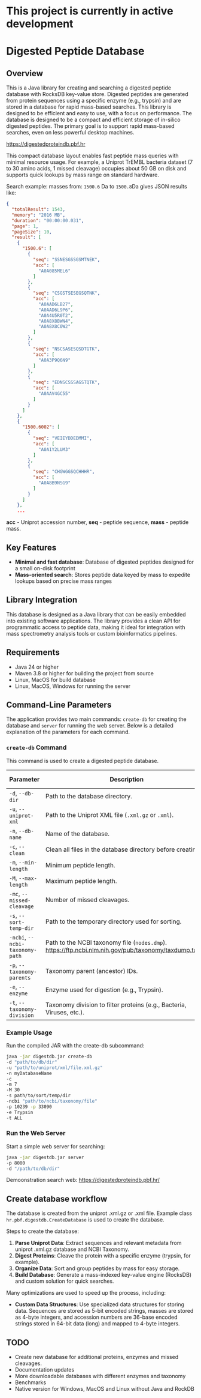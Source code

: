 # **This project is currently in active development**

# Digested Peptide Database

## Overview

This is a Java library for creating and searching a digested peptide database with RocksDB key-value store.
Digested peptides are generated from protein sequences using a specific enzyme (e.g., trypsin) and are stored in a
database for rapid mass-based searches. This library is designed to be efficient and easy to use, with a focus on
performance.
The database is designed to be a compact and efficient storage of in-silico digested peptides. The primary goal is to
support rapid mass-based searches, even on less powerful desktop machines.

https://digestedproteindb.pbf.hr

This compact database layout enables fast peptide mass queries with minimal resource usage. For example, a Uniprot
TrEMBL bacteria dataset (7 to 30 amino acids, 1 missed cleavage) occupies about 50 GB on disk and supports quick lookups
by mass range on standard hardware.

Search example: masses from: `1500.6` Da to `1500.8`Da gives JSON results like:

```json
{
  "totalResult": 1543,
  "memory": "2016 MB",
  "duration": "00:00:00.031",
  "page": 1,
  "pageSize": 10,
  "result": [
    {
      "1500.6": [
        {
          "seq": "SSNESGSSGSMTNEK",
          "acc": [
            "A0A085MEL6"
          ]
        },
        {
          "seq": "CSGSTSESEGSQTNK",
          "acc": [
            "A0AAD6LB27",
            "A0AAD6L9P6",
            "A0A4U5R0T2",
            "A0A8X8BWN4",
            "A0A8X8C0W2"
          ]
        },
        {
          "seq": "NSCSASESQSDTGTK",
          "acc": [
            "A0A3P9Q6N9"
          ]
        },
        {
          "seq": "EDNSCSSSAGSTQTK",
          "acc": [
            "A0AAV4GC55"
          ]
        }
      ]
    },
    {
      "1500.6002": [
        {
          "seq": "VEIEYDDEDMMI",
          "acc": [
            "A0A1Y2LUM3"
          ]
        },
        {
          "seq": "CHGWGGSQCHHHR",
          "acc": [
            "A0A8B9NSG9"
          ]
        }
      ]
    },
    ...
``` 

**acc** - Uniprot accession number,
**seq** - peptide sequence,
**mass** - peptide mass.

## Key Features

- **Minimal and fast database**: Database of digested peptides designed for a small on\-disk footprint
- **Mass\-oriented search**: Stores peptide data keyed by mass to expedite lookups based on precise mass ranges

## Library Integration

This database is designed as a Java library that can be easily embedded into existing software applications.
The library provides a clean API for programmatic access to peptide data, making it ideal for integration with mass
spectrometry
analysis tools or custom bioinformatics pipelines.

## Requirements
- Java 24 or higher
- Maven 3.8 or higher for building the project from source
- Linux, MacOS for build database
- Linux, MacOS, Windows for running the server

## Command-Line Parameters

The application provides two main commands: `create-db` for creating the database and `server` for running the web
server. Below is a detailed explanation of the parameters for each command.

### `create-db` Command

This command is used to create a digested peptide database.

| Parameter                       | Description                                                           | Required | Default Value |
|---------------------------------|-----------------------------------------------------------------------|----------|---------------|
| `-d`, `--db-dir`                | Path to the database directory.                                       | Yes      | None          |
| `-u`, `--uniprot-xml`           | Path to the Uniprot XML file (`.xml.gz` or `.xml`).                   | Yes      | None          |
| `-n`, `--db-name`               | Name of the database.                                                 | Yes      | None          |
| `-c`, `--clean`                 | Clean all files in the database directory before creating.            | No       | `false`       |
| `-m`, `--min-length`            | Minimum peptide length.                                               | No       | `7`           |
| `-M`, `--max-length`            | Maximum peptide length.                                               | No       | `30`          |
| `-mc`, `--missed-cleavage`      | Number of missed cleavages.                                           | No       | `1`           |
| `-s`, `--sort-temp-dir`         | Path to the temporary directory used for sorting.                     | No       | None          |
| `-ncbi`, `--ncbi-taxonomy-path` | Path to the NCBI taxonomy file (`nodes.dmp`). https://ftp.ncbi.nlm.nih.gov/pub/taxonomy/taxdump.tar.gz                        | No       | None          |
| `-p`, `--taxonomy-parents`      | Taxonomy parent (ancestor) IDs.                                       | No       | All           |
| `-e`, `--enzyme`                | Enzyme used for digestion (e.g., Trypsin).                            | No       | `Trypsin`     |
| `-t`, `--taxonomy-division`     | Taxonomy division to filter proteins (e.g., Bacteria, Viruses, etc.). | No       | `ALL`         |

### Example Usage

Run the compiled JAR with the create-db subcommand:

```bash
java -jar digestdb.jar create-db 
-d "path/to/db/dir" 
-u "path/to/uniprot/xml/file.xml.gz" 
-n myDatabaseName
-c 
-m 7 
-M 30 
-s path/to/sort/temp/dir 
-ncbi "path/to/ncbi/taxonomy/file" 
-p 10239 -p 33090 
-e Trypsin 
-t ALL
```

### Run the Web Server

Start a simple web server for searching:

```bash
java -jar digestdb.jar server 
-p 8080 
-d "/path/to/db/dir"
```

Demoonstration search web: https://digestedproteindb.pbf.hr/

## Create database workflow

The database is created from the uniprot .xml.gz or .xml file.
Example class `hr.pbf.digestdb.CreateDatabase` is used to create the database.

Steps to create the database:

1. **Parse Uniprot Data**: Extract sequences and relevant metadata from uniprot .xml.gz database and NCBI Taxonomy.
2. **Digest Proteins**: Cleave the protein with a specific enzyme (trypsin, for example).
3. **Organize Data**: Sort and group peptides by mass for easy storage.
4. **Build Database**: Generate a mass\-indexed key\-value engine (RocksDB) and custom solution for quick searches.

Many optimizations are used to speed up the process, including:

- **Custom Data Structures**: Use specialized data structures for storing data. Sequences are stored as 5-bit encoded
  strings, masses are stored as 4-byte integers, and accession numbers are 36-base encoded strings stored in 64-bit
  data (long) and mapped to 4-byte integers.

## TODO

- Create new database for additional proteins, enzymes and missed cleavages.
- Documentation updates
- More downloadable databases with different enzymes and taxonomy
- Benchmarks
- Native version for Windows, MacOS and Linux without Java and RockDB
